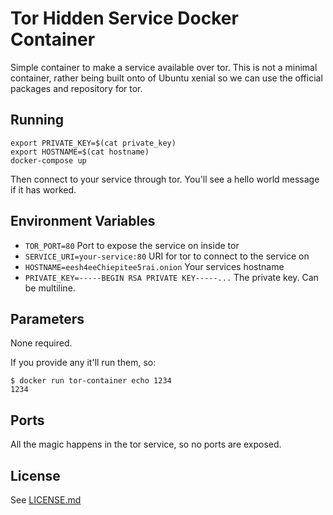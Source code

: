 # Tor Hidden Service Docker Container

Simple container to make a service available over tor. This is not a minimal
container, rather being built onto of Ubuntu xenial so we can use the official
packages and repository for tor.

## Running

```
export PRIVATE_KEY=$(cat private_key)
export HOSTNAME=$(cat hostname)
docker-compose up
```

Then connect to your service through tor. You'll see a hello world message if it
has worked.

## Environment Variables

* `TOR_PORT=80` Port to expose the service on inside tor
* `SERVICE_URI=your-service:80` URI for tor to connect to the service on
* `HOSTNAME=eesh4eeChiepitee5rai.onion` Your services hostname
* `PRIVATE_KEY=-----BEGIN RSA PRIVATE KEY-----...` The private key. Can be
  multiline.

## Parameters

None required.

If you provide any it'll run them, so:

```
$ docker run tor-container echo 1234
1234
```

## Ports

All the magic happens in the tor service, so no ports are exposed.

## License

See [LICENSE.md](LICENSE.md)
